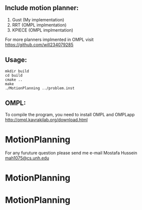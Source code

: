 ## Include motion planner:
1. Gust (My implementation)
2. RRT (OMPL implmentation)
3. KPIECE (OMPL implmentation)

For more planners implmented in OMPL visit 
https://github.com/will234079285

## Usage:
```
mkdir build
cd build
cmake ..
make
./MotionPlanning ../problem.inst
```

## OMPL:
To compile the program, you need to install OMPL and OMPLapp
http://ompl.kavrakilab.org/download.html

# MotionPlanning
For any furuture question  please send me e-mail
Mostafa Hussein
mah1075@cs.unh.edu
# MotionPlanning
# MotionPlanning
